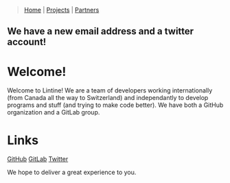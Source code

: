 > [Home](https://lintine.github.io/index) | [Projects](https://lintine.github.io/projects) | [Partners](https://lintine.github.io/partners)

## We have a new email address and a twitter account!
# Welcome!
Welcome to Lintine! We are a team of developers working internationally (from Canada all the way to Switzerland) and independantly to develop programs and stuff (and trying to make code better).
We have both a GitHub organization
and a GitLab group.

# Links
[GitHub](https://github.com/Lintine) 
[GitLab](https://gitlab.com/Lintine)
[Twitter](https://twitter.com/Lintine_)



We hope to deliver a great experience to you.
